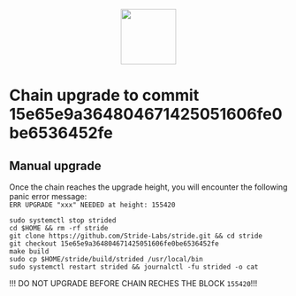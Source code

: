 <p align="center">
  <img height="100" height="auto" src="https://user-images.githubusercontent.com/50621007/183283696-d1c4192b-f594-45bb-b589-15a5e57a795c.png">
</p>

# Chain upgrade to commit 15e65e9a364804671425051606fe0be6536452fe
## Manual upgrade
Once the chain reaches the upgrade height, you will encounter the following panic error message:\
`ERR UPGRADE "xxx" NEEDED at height: 155420`
```
sudo systemctl stop strided
cd $HOME && rm -rf stride
git clone https://github.com/Stride-Labs/stride.git && cd stride
git checkout 15e65e9a364804671425051606fe0be6536452fe
make build
sudo cp $HOME/stride/build/strided /usr/local/bin
sudo systemctl restart strided && journalctl -fu strided -o cat
```

!!! DO NOT UPGRADE BEFORE CHAIN RECHES THE BLOCK `155420`!!!
